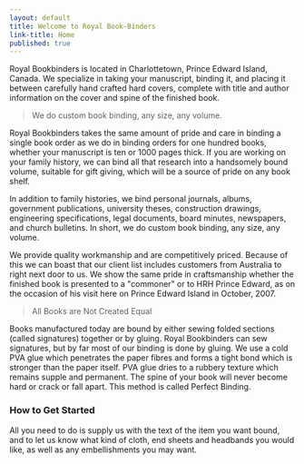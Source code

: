 ```yaml
---
layout: default
title: Welcome to Royal Book-Binders
link-title: Home
published: true
---
```


Royal Bookbinders is located in Charlottetown, Prince Edward Island, Canada. We specialize in taking your manuscript, binding it, and placing it between carefully hand crafted hard covers, complete with title and author information on the cover and spine of the finished book.

> We do custom book binding, any size, any volume. 

Royal Bookbinders takes the same amount of pride and care in binding a single book order as we do in binding orders for one hundred books, whether your manuscript is ten or 1000 pages thick. If you are working on your family history, we can bind all that research into a handsomely bound volume, suitable for gift giving, which will be a source of pride on any book shelf.

In addition to family histories, we bind personal journals, albums, government publications, university theses, construction drawings, engineering specifications, legal documents, board minutes, newspapers, and church bulletins. In short, we do custom book binding, any size, any volume.

We provide quality workmanship and are competitively priced. Because of this we can boast that our client list includes customers from Australia to right next door to us. We show the same pride in craftsmanship whether the finished book is presented to a "commoner" or to HRH Prince Edward, as on the occasion of his visit here on Prince Edward Island in October, 2007.

> All Books are Not Created Equal

Books manufactured today are bound by either sewing folded sections (called signatures) together or by gluing. Royal Bookbinders can sew signatures, but by far most of our binding is done by gluing. We use a cold PVA glue which penetrates the paper fibres and forms a tight bond which is stronger than the paper itself. PVA glue dries to a rubbery texture which remains supple and permanent. The spine of your book will never become hard or crack or fall apart. This method is called Perfect Binding.

### How to Get Started

All you need to do is supply us with the text of the item you want bound, and to let us know what kind of cloth, end sheets and headbands you would like, as well as any embellishments you may want.

